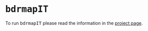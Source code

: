 # <tt>bdrmapIT</tt>

To run <tt>bdrmapIT</tt> please read the information in the [project page](https://alexmarder.github.io/bdrmapit/).
